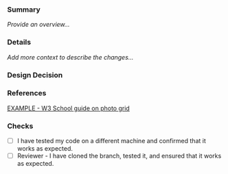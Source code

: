 ### Summary
_Provide an overview..._

### Details
_Add more context to describe the changes..._

### Design Decision

### References
[EXAMPLE - W3 School guide on photo grid](https://www.w3schools.com/howto/tryit.asp?filename=tryhow_css_image_grid_responsive)

### Checks
- [ ] I have tested my code on a different machine and confirmed that it works as expected.
- [ ] Reviewer - I have cloned the branch, tested it, and ensured that it works as expected.
